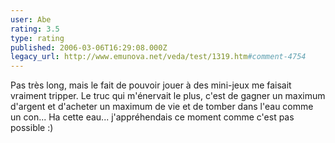 ```yaml
---
user: Abe
rating: 3.5
type: rating
published: 2006-03-06T16:29:08.000Z
legacy_url: http://www.emunova.net/veda/test/1319.htm#comment-4754
---
```

Pas très long, mais le fait de pouvoir jouer à des mini-jeux me faisait vraiment tripper. Le truc qui m'énervait le plus, c'est de gagner un maximum d'argent et d'acheter un maximum de vie et de tomber dans l'eau comme un con... Ha cette eau... j'appréhendais ce moment comme c'est pas possible :)